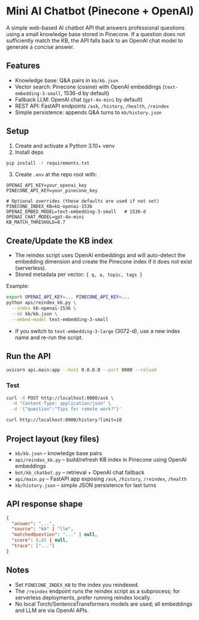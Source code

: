 # Mini AI Chatbot (Pinecone + OpenAI)

A simple web-based AI chatbot API that answers professional questions using a small knowledge base stored in Pinecone. If a question does not sufficiently match the KB, the API falls back to an OpenAI chat model to generate a concise answer.

## Features
- Knowledge base: Q&A pairs in `kb/kb.json`
- Vector search: Pinecone (cosine) with OpenAI embeddings (`text-embedding-3-small`, 1536-d by default)
- Fallback LLM: OpenAI chat (`gpt-4o-mini` by default)
- REST API: FastAPI endpoints `/ask`, `/history`, `/health`, `/reindex`
- Simple persistence: appends Q&A turns to `kb/history.json`

## Setup
1. Create and activate a Python 3.10+ venv
2. Install deps
```bash
pip install -r requirements.txt
```
3. Create `.env` at the repo root with:
```
OPENAI_API_KEY=your_openai_key
PINECONE_API_KEY=your_pinecone_key

# Optional overrides (these defaults are used if not set)
PINECONE_INDEX_KB=kb-openai-1536
OPENAI_EMBED_MODEL=text-embedding-3-small   # 1536-d
OPENAI_CHAT_MODEL=gpt-4o-mini
KB_MATCH_THRESHOLD=0.7
```

## Create/Update the KB index
- The reindex script uses OpenAI embeddings and will auto-detect the embedding dimension and create the Pinecone index if it does not exist (serverless).
- Stored metadata per vector: `{ q, a, topic, tags }`

Example:
```bash
export OPENAI_API_KEY=... PINECONE_API_KEY=...
python api/reindex_kb.py \
  --index kb-openai-1536 \
  --kb kb/kb.json \
  --embed-model text-embedding-3-small
```
- If you switch to `text-embedding-3-large` (3072-d), use a new index name and re-run the script.

## Run the API
```bash
uvicorn api.main:app --host 0.0.0.0 --port 8000 --reload
```

### Test
```bash
curl -X POST http://localhost:8000/ask \
  -H "Content-Type: application/json" \
  -d '{"question":"Tips for remote work?"}'

curl http://localhost:8000/history?limit=10
```

## Project layout (key files)
- `kb/kb.json` – knowledge base pairs
- `api/reindex_kb.py` – build/refresh KB index in Pinecone using OpenAI embeddings
- `bot/kb_chatbot.py` – retrieval + OpenAI chat fallback
- `api/main.py` – FastAPI app exposing `/ask`, `/history`, `/reindex`, `/health`
- `kb/history.json` – simple JSON persistence for last turns

## API response shape
```json
{
  "answer": "...",
  "source": "kb" | "llm",
  "matchedQuestion": "..." | null,
  "score": 0.82 | null,
  "trace": ["..."]
}
```

## Notes
- Set `PINECONE_INDEX_KB` to the index you reindexed.
- The `/reindex` endpoint runs the reindex script as a subprocess; for serverless deployments, prefer running reindex locally.
- No local Torch/SentenceTransformers models are used; all embeddings and LLM are via OpenAI APIs.



